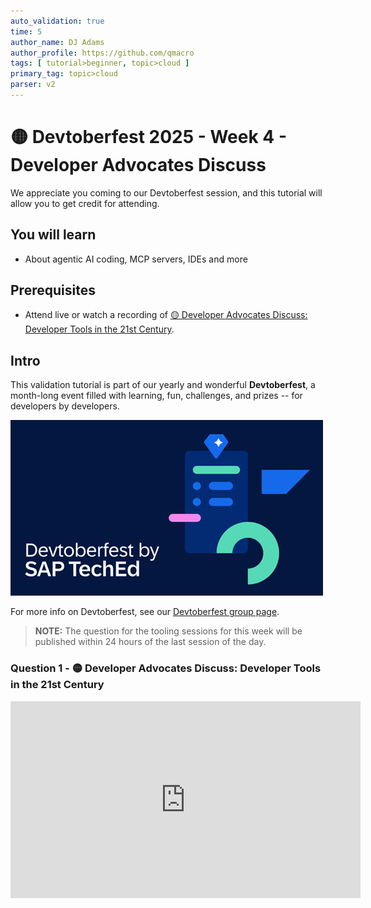 ```yaml
---
auto_validation: true
time: 5
author_name: DJ Adams
author_profile: https://github.com/qmacro
tags: [ tutorial>beginner, topic>cloud ]
primary_tag: topic>cloud
parser: v2
---
```

  
# 🟡 Devtoberfest 2025 - Week 4 - Developer Advocates Discuss

<!-- description --> We appreciate you coming to our Devtoberfest session, and this tutorial will allow you to get credit for attending.

## You will learn

- About agentic AI coding, MCP servers, IDEs and more

## Prerequisites

- Attend live or watch a recording of [🟡 Developer Advocates Discuss: Developer Tools in the 21st Century](https://www.youtube.com/watch?v=ovf3h2YvM8w).

## Intro

This validation tutorial is part of our yearly and wonderful **Devtoberfest**, a month-long event filled with learning, fun, challenges, and prizes -- for developers by developers. 

![Devtoberfest](devtoberfestBanner2.png) 

For more info on Devtoberfest, see our [Devtoberfest group page](https://community.sap.com/t5/devtoberfest/gh-p/Devtoberfest).

>**NOTE:** The question for the tooling sessions for this week will be published within 24 hours of the last session of the day. 

### Question 1 - 🟡 Developer Advocates Discuss: Developer Tools in the 21st Century

<iframe width="560" height="315" src="https://www.youtube.com/embed/ovf3h2YvM8w" frameborder="0" allowfullscreen></iframe>
